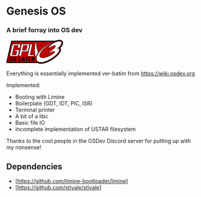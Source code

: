 # Genesis OS
### A brief forray into OS dev

![GPLv3 or later Logo](gplv3-or-later.png)

Everything is essentially implemented ver-batim from https://wiki.osdev.org

Implemented:
 - Booting with Limine
 - Boilerplate (GDT, IDT, PIC, ISR)
 - Terminal printer
 - A bit of a libc
 - Basic file IO
 - Incomplete implementation of USTAR filesystem

Thanks to the cool people in the OSDev Discord server for putting up with my nonsense!

## Dependencies

 - [https://github.com/limine-bootloader/limine]
 - [https://github.com/stivale/stivale]
